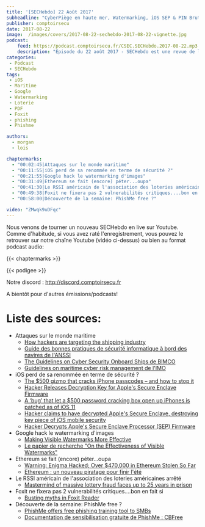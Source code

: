 ```yaml
---
title: '[SECHebdo] 22 Août 2017'
subheadline: "CyberPiège en haute mer, Watermarking, iOS SEP & PIN Bruteforce, Ethereum, Hack Lotterie, 0day Foxit, PhishMe, etc."
publisher: comptoirsecu
date: 2017-08-22
image:  /images/covers/2017-08-22-sechebdo-2017-08-22-vignette.jpg
podcast:
    feed: https://podcast.comptoirsecu.fr/CSEC.SECHebdo.2017-08-22.mp3
    description: "Épisode du 22 août 2017 - SECHebdo est une revue de l'actualité cybersécurité réalisé en live sur Youtube, généralement le mardi soir."
categories:
 - Podcast
 - SECHebdo
tags:
 - iOS
 - Maritime
 - Google
 - Watermarking
 - Loterie
 - PDF
 - Foxit
 - phishing
 - Phishme

authors:
  - morgan
  - lois

chaptermarks:
  - "00:02:45|Attaques sur le monde maritime"
  - "00:11:55|iOS perd de sa renommée en terme de sécurité ?"
  - "00:21:55|Google hack le watermarking d'images"
  - "00:31:49|Ethereum se fait (encore) péter...oupa"
  - "00:41:30|Le RSSI américain de l'association des loteries américaines arrêté"
  - "00:49:38|Foxit ne fixera pas 2 vulnerabilités critiques....bon en fait si"
  - "00:58:00|Découverte de la semaine: PhishMe free ?"

video: "ZMwqk9uDFqc"
---
```


Nous venons de tourner un nouveau SECHebdo en live sur Youtube. Comme d'habitude, si vous avez raté l'enregistrement, vous pouvez le retrouver sur notre chaîne Youtube (vidéo ci-dessus) ou bien au format podcast audio:

{{< chaptermarks >}}

{{< podigee >}}

Notre discord : <http://discord.comptoirsecu.fr>

A bientôt pour d'autres émissions/podcasts!

# Liste des sources:

  * Attaques sur le monde maritime
      * [How hackers are targeting the shipping industry](http://www.bbc.com/news/technology-40685821)
      * [Guide des bonnes pratiques de sécurité informatique à bord des navires de l'ANSSI](https://www.ssi.gouv.fr/actualite/guide-des-bonnes-pratiques-de-securite-informatique-a-bord-des-navires/)
      * [The Guidelines on Cyber Security Onboard Ships de BIMCO](https://www.bimco.org/news/press-releases/20170705_cyber-g)
      * [Guidelines on maritime cyber risk management de l'IMO](http://www.segumar.com/wp-content/uploads/2017/08/MSC-FAL.1-Circ.3.pdf)
  * iOS perd de sa renommée en terme de sécurité ?
      * [The $500 gizmo that cracks iPhone passcodes – and how to stop it](https://nakedsecurity.sophos.com/2017/08/21/the-500-gizmo-that-cracks-iphone-passcodes-and-how-to-stop-it/)
      * [Hacker Releases Decryption Key for Apple's Secure Enclave Firmware](https://www.bleepingcomputer.com/news/security/hacker-releases-decryption-key-for-apples-secure-enclave-firmware/)
      * [A ‘bug’ that let a $500 password cracking box open up iPhones is patched as of iOS 11](https://techcrunch.com/2017/08/18/a-bug-that-let-a-500-password-cracking-box-open-up-iphone-7-is-patched-as-of-ios-11/)
      * [Hacker claims to have decrypted Apple's Secure Enclave, destroying key piece of iOS mobile security](http://www.techrepublic.com/article/hacker-claims-to-have-decrypted-apples-secure-enclave-destroying-key-piece-of-ios-mobile-security/)
      * [Hacker Decrypts Apple's Secure Enclave Processor (SEP) Firmware](http://www.iclarified.com/62025/hacker-decrypts-apples-secure-enclave-processor-sep-firmware)
  * Google hack le watermarking d'images
      * [Making Visible Watermarks More Effective](https://research.googleblog.com/2017/08/making-visible-watermarks-more-effective.html)
      * [Le papier de recherche "On the Effectiveness of Visible Watermarks"](http://openaccess.thecvf.com/content_cvpr_2017/papers/Dekel_On_the_Effectiveness_CVPR_2017_paper.pdf)
  * Ethereum se fait (encore) péter...oupa
      * [Warning: Enigma Hacked; Over $470,000 in Ethereum Stolen So Far](http://thehackernews.com/2017/08/enigma-cryptocurrency-hack.html)
      * [Ethereum : un nouveau piratage pour finir l'été](http://www.zdnet.fr/actualites/ethereum-un-nouveau-piratage-pour-finir-l-ete-39856300.htm)
  * Le RSSI américain de l'association des loteries américaines arrêté
      * [Mastermind of massive lottery fraud faces up to 25 years in prison](https://www.cnbc.com/2017/08/20/mastermind-of-massive-lottery-fraud-faces-up-to-25-years-in-prison.html)
  * Foxit ne fixera pas 2 vulnerabilités critiques....bon en fait si
      * [Busting myths in Foxit Reader](https://www.zerodayinitiative.com/blog/2017/8/17/busting-myths-in-foxit-reader)
  * Découverte de la semaine: PhishMe free ?
      * [PhishMe offers free phishing training tool to SMBs](https://techcrunch.com/2017/08/10/phishme-releases-free-phishing-training-tools-for-smbs/)
      * [Documentation de sensibilisation gratuite de PhishMe : CBFree](https://phishme.com/resources/cbfree-computer-based-training/)
